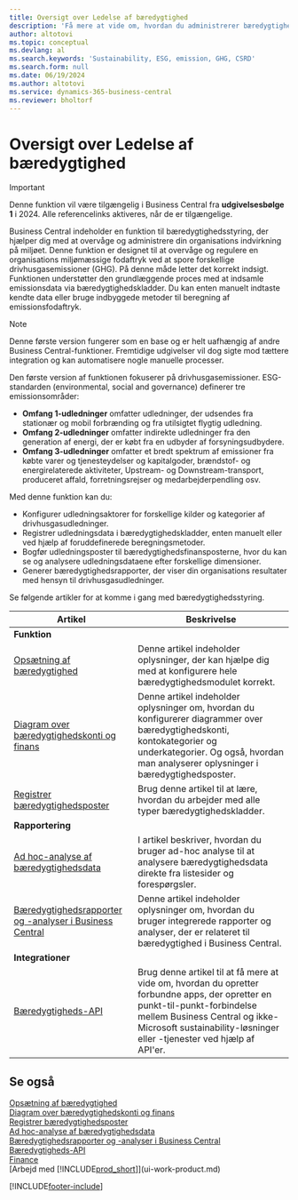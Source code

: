 ```yaml
---
title: Oversigt over Ledelse af bæredygtighed
description: 'Få mere at vide om, hvordan du administrerer bæredygtighedsfunktioner med anførte oplysninger og ressourcer.'
author: altotovi
ms.topic: conceptual
ms.devlang: al
ms.search.keywords: 'Sustainability, ESG, emission, GHG, CSRD'
ms.search.form: null
ms.date: 06/19/2024
ms.author: altotovi
ms.service: dynamics-365-business-central
ms.reviewer: bholtorf
---
```


# <a name="sustainability-management-overview"></a>Oversigt over Ledelse af bæredygtighed

> [!IMPORTANT]
> Denne funktion vil være tilgængelig i Business Central fra **udgivelsesbølge 1** i 2024. Alle referencelinks aktiveres, når de er tilgængelige.

Business Central indeholder en funktion til bæredygtighedsstyring, der hjælper dig med at overvåge og administrere din organisations indvirkning på miljøet. Denne funktion er designet til at overvåge og regulere en organisations miljømæssige fodaftryk ved at spore forskellige drivhusgasemissioner (GHG). På denne måde letter det korrekt indsigt. Funktionen understøtter den grundlæggende proces med at indsamle emissionsdata via bæredygtighedskladder. Du kan enten manuelt indtaste kendte data eller bruge indbyggede metoder til beregning af emissionsfodaftryk.

> [!NOTE]
> Denne første version fungerer som en base og er helt uafhængig af andre Business Central-funktioner. Fremtidige udgivelser vil dog sigte mod tættere integration og kan automatisere nogle manuelle processer.

Den første version af funktionen fokuserer på drivhusgasemissioner. ESG-standarden (environmental, social and governance) definerer tre emissionsområder:

- **Omfang 1-udledninger** omfatter udledninger, der udsendes fra stationær og mobil forbrænding og fra utilsigtet flygtig udledning.
- **Omfang 2-udledninger** omfatter indirekte udledninger fra den generation af energi, der er købt fra en udbyder af forsyningsudbydere.
- **Omfang 3-udledninger** omfatter et bredt spektrum af emissioner fra købte varer og tjenesteydelser og kapitalgoder, brændstof- og energirelaterede aktiviteter, Upstream- og Downstream-transport, produceret affald, forretningsrejser og medarbejderpendling osv.

Med denne funktion kan du:

- Konfigurer udledningsaktorer for forskellige kilder og kategorier af drivhusgasudledninger.
- Registrer udledningsdata i bæredygtighedskladder, enten manuelt eller ved hjælp af foruddefinerede beregningsmetoder.
- Bogfør udledningsposter til bæredygtighedsfinansposterne, hvor du kan se og analysere udledningsdataene efter forskellige dimensioner.
- Generer bæredygtighedsrapporter, der viser din organisations resultater med hensyn til drivhusgasudledninger.

Se følgende artikler for at komme i gang med bæredygtighedsstyring.

| Artikel | Beskrivelse |
|---------|-------------|
| **Funktion** |             |
| [Opsætning af bæredygtighed](finance-sustainability-setup.md) | Denne artikel indeholder oplysninger, der kan hjælpe dig med at konfigurere hele bæredygtighedsmodulet korrekt. |
| [Diagram over bæredygtighedskonti og finans](finance-sustainability-accounts-ledger.md) | Denne artikel indeholder oplysninger om, hvordan du konfigurerer diagrammer over bæredygtighedskonti, kontokategorier og underkategorier. Og også, hvordan man analyserer oplysninger i bæredygtighedsposter. |
| [Registrer bæredygtighedsposter](finance-sustainability-journal.md) | Brug denne artikel til at lære, hvordan du arbejder med alle typer bæredygtighedskladder. |
| **Rapportering** |             |
| [Ad hoc-analyse af bæredygtighedsdata](ad-hoc-analysis-sustainability.md) | I artikel beskriver, hvordan du bruger ad-hoc analyse til at analysere bæredygtighedsdata direkte fra listesider og forespørgsler. |
| [Bæredygtighedsrapporter og -analyser i Business Central](sustainability-reports.md) | Denne artikel indeholder oplysninger om, hvordan du bruger integrerede rapporter og analyser, der er relateret til bæredygtighed i Business Central. |
| **Integrationer** |             |
| [Bæredygtigheds-API](/dynamics365/business-central/dev-itpro/api-sustainability/sustainability-api?toc=/dynamics365/business-central/toc.json) | Brug denne artikel til at få mere at vide om, hvordan du opretter forbundne apps, der opretter en punkt-til-punkt-forbindelse mellem Business Central og ikke-Microsoft sustainability-løsninger eller -tjenester ved hjælp af API'er. |

## <a name="see-also"></a>Se også

[Opsætning af bæredygtighed](finance-sustainability-setup.md)    
[Diagram over bæredygtighedskonti og finans](finance-sustainability-accounts-ledger.md)    
[Registrer bæredygtighedsposter](finance-sustainability-journal.md)    
[Ad hoc-analyse af bæredygtighedsdata](ad-hoc-analysis-sustainability.md)    
[Bæredygtighedsrapporter og -analyser i Business Central](sustainability-reports.md)   
[Bæredygtigheds-API](/dynamics365/business-central/dev-itpro/api-sustainability/sustainability-api?toc=/dynamics365/business-central/toc.json)    
[Finance](finance.md)    
[Arbejd med [!INCLUDE[prod_short](includes/prod_short.md)]](ui-work-product.md)    

[!INCLUDE[footer-include](includes/footer-banner.md)]
